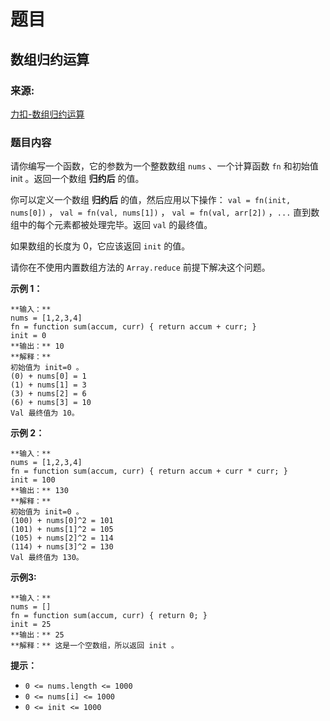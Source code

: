 # 题目

## 数组归约运算

### 来源:

[力扣-数组归约运算](https://leetcode.cn/problems/array-reduce-transformation/)

### 题目内容

请你编写一个函数，它的参数为一个整数数组 `nums` 、一个计算函数 `fn` 和初始值 init 。返回一个数组  **归约后** 的值。

你可以定义一个数组  **归约后** 的值，然后应用以下操作： `val = fn(init, nums[0])` ， `val = fn(val,
nums[1])` ， `val = fn(val, arr[2])` ，`...` 直到数组中的每个元素都被处理完毕。返回 `val` 的最终值。

如果数组的长度为 0，它应该返回 `init` 的值。

请你在不使用内置数组方法的 `Array.reduce` 前提下解决这个问题。



**示例 1：**

    
    
    **输入：**
    nums = [1,2,3,4]
    fn = function sum(accum, curr) { return accum + curr; }
    init = 0
    **输出：** 10
    **解释：**
    初始值为 init=0 。
    (0) + nums[0] = 1
    (1) + nums[1] = 3
    (3) + nums[2] = 6
    (6) + nums[3] = 10
    Val 最终值为 10。
    

**示例 2：**

    
    
    **输入：** 
    nums = [1,2,3,4]
    fn = function sum(accum, curr) { return accum + curr * curr; }
    init = 100
    **输出：** 130
    **解释：**
    初始值为 init=0 。
    (100) + nums[0]^2 = 101
    (101) + nums[1]^2 = 105
    (105) + nums[2]^2 = 114
    (114) + nums[3]^2 = 130
    Val 最终值为 130。
    

**示例3:**

    
    
    **输入：** 
    nums = []
    fn = function sum(accum, curr) { return 0; }
    init = 25
    **输出：** 25
    **解释：** 这是一个空数组，所以返回 init 。
    



**提示：**

  * `0 <= nums.length <= 1000`
  * `0 <= nums[i] <= 1000`
  * `0 <= init <= 1000`

